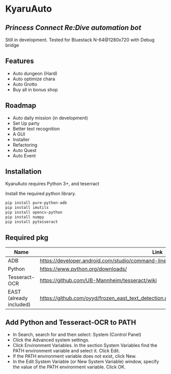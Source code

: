 # KyaruAuto
## _Princess Connect Re:Dive automation bot_

Still in development. Tested for Bluestack N-64@1280x720 with Debug bridge

## Features
- Auto dungeon (Hard)
- Auto optimize chara
- Auto Grotto
- Buy all in bonus shop


## Roadmap
- Auto daily mission (in development)
- Set Up party
- Better text recognition
- A GUI
- Installer
- Refactoring
- Auto Quest
- Auto Event

## Installation
KyaruAuto requires Python 3+, and teserract

Install the required python library.
```sh
pip install pure-python-adb
pip install imutils
pip install opencv-python
pip install numpy
pip install pytesseract
```


## Required pkg

| Name | Link |
| ------ | ------ |
| ADB | https://developer.android.com/studio/command-line/adb |
| Python | https://www.python.org/downloads/ |
| Tesseract-OCR | https://github.com/UB-Mannheim/tesseract/wiki |
| EAST (already included) | https://github.com/oyyd/frozen_east_text_detection.pb/blob/master/frozen_east_text_detection.pb |


## Add Python and Tesseract-OCR to PATH
- In Search, search for and then select: System (Control Panel)
- Click the Advanced system settings.
- Click Environment Variables. In the section System Variables find the PATH environment variable and select it. Click Edit. 
- If the PATH environment variable does not exist, click New.
- In the Edit System Variable (or New System Variable) window, specify the value of the PATH environment variable. Click OK. 

